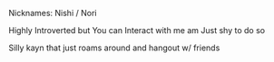 Nicknames: Nishi / Nori 

Highly Introverted but You can Interact with me am Just shy to do so

Silly kayn that just roams around and hangout w/ friends

<!---
Kayniii/Kayniii is a ✨ special ✨ repository because its `README.md` (this file) appears on your GitHub profile.
You can click the Preview link to take a look at your changes.
--->
